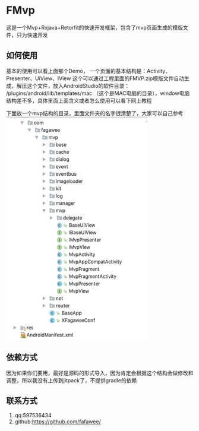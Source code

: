 # FMvp
 
 这是一个Mvp+Rxjava+Retorfit的快速开发框架，包含了mvp页面生成的模版文件，只为快速开发
 
## 如何使用
基本的使用可以看上面那个Demo，
一个页面的基本结构是：Activity、Presenter、UiView、IView
这个可以通过工程里面的FMVP.zip模版文件自动生成，解压这个文件，放入AndroidStudio的软件目录：
/plugins/android/lib/templates/mac （这个是MAC电脑的目录），window电脑结构差不多，具体里面上面含义或者怎么使用可以看下网上教程

下面放一个mvp结构的目录，里面文件夹的名字很清楚了，大家可以自己参考
<img src="https://github.com/fafawee/fmvp/blob/master/pic/1578644802920.jpg" alt="Sample"  width="380" height="600" >  

## 依赖方式
因为如果你们要用，最好是源码的形式导入，因为肯定会根据这个结构会做修改和调整，所以我没有上传到jitpack了，不提供gradle的依赖
## 联系方式
1. qq:597536434
2. github:https://github.com/fafawee/


